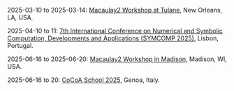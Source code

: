 2025-03-10 to 2025-03-14: [Macaulay2 Workshop at Tulane](https://sites.google.com/home/macaulay2tulane/home "The Tulane Macaulay2 workshop trains researchers in computational algebra, focusing on Macaulay2 software. Topics include Gröbner bases, syzygies, and algebraic geometry. Discussions cover applications in string theory and quantum mechanics, emphasizing computational techniques."), New Orleans, LA, USA.

2025-04-10 to 11: [7th International Conference on Numerical and Symbolic Computation, Developments and Applications (SYMCOMP 2025)](https://symcomp2025.isel.pt/ "SYMCOMP 2025 focuses on numerical and symbolic computation, covering computer algebra, numerical solvers, and hybrid methods. Topics include polynomial systems, optimization, and applications in engineering and physics, emphasizing computational tools for exact and approximate solutions."), Lisbon, Portugal.

2025-06-16 to 2025-06-20: [Macaulay2 Workshop in Madison](https://macaulay2.github.io/workshop-2025-madison/ "The Madison Macaulay2 workshop focuses on computational commutative algebra using Macaulay2. Topics include polynomial ideals, homological algebra, and computational geometry. Discussions cover applications in quantum field theory and string theory, emphasizing algebraic computations."), Madison, WI, USA.

2025-06-16 to 20: [CoCoA School 2025](https://sites.google.com/view/cocoaschool2025 "The CoCoA School trains researchers in computational commutative algebra using the CoCoA software. Topics include Gröbner bases, polynomial ideals, and algebraic geometry. Discussions cover applications in theoretical physics, particularly in string theory and quantum mechanics, emphasizing computational techniques."), Genoa, Italy.

